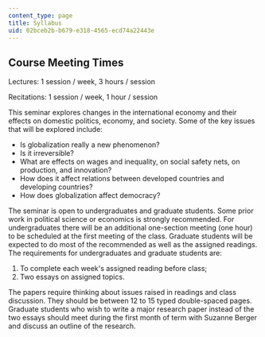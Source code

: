 ```yaml
---
content_type: page
title: Syllabus
uid: 02bceb2b-b679-e318-4565-ecd74a22443e
---
```


Course Meeting Times
--------------------

Lectures: 1 session / week, 3 hours / session

Recitations: 1 session / week, 1 hour / session

This seminar explores changes in the international economy and their effects on domestic politics, economy, and society. Some of the key issues that will be explored include:

*   Is globalization really a new phenomenon?
*   Is it irreversible?
*   What are effects on wages and inequality, on social safety nets, on production, and innovation?
*   How does it affect relations between developed countries and developing countries?
*   How does globalization affect democracy?

The seminar is open to undergraduates and graduate students. Some prior work in political science or economics is strongly recommended. For undergraduates there will be an additional one-section meeting (one hour) to be scheduled at the first meeting of the class. Graduate students will be expected to do most of the recommended as well as the assigned readings. The requirements for undergraduates and graduate students are:

1.  To complete each week's assigned reading before class;
2.  Two essays on assigned topics.

The papers require thinking about issues raised in readings and class discussion. They should be between 12 to 15 typed double-spaced pages. Graduate students who wish to write a major research paper instead of the two essays should meet during the first month of term with Suzanne Berger and discuss an outline of the research.
